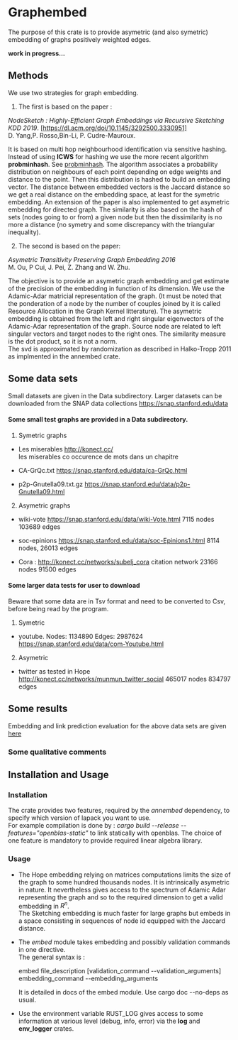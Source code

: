 # Graphembed

The purpose of this crate is to provide asymetric (and also symetric) embedding of graphs positively weighted edges.

**work in progress...**
## Methods

We use two strategies for graph embedding.
1. The first is based on the paper : 

*NodeSketch : Highly-Efficient Graph Embeddings via Recursive Sketching KDD 2019*.  [https://dl.acm.org/doi/10.1145/3292500.3330951]  
    D. Yang,P. Rosso,Bin-Li, P. Cudre-Mauroux. 

It is based on multi hop neighbourhood identification via sensitive hashing.  
Instead of using **ICWS** for hashing we use the more recent algorithm **probminhash**. See [probminhash](https://arxiv.org/abs/1911.00675).
The algorithm associates a probability distribution on neighbours of each point depending on edge weights and distance to the point.
Then this distribution is hashed to build an embedding vector. The distance between embedded vectors is the Jaccard distance so we get
a real distance on the embedding space, at least for the symetric embedding.
An extension of the paper is also implemented to get asymetric embedding for directed graph. The similarity is also based on the hash of sets (nodes going to or from) a given node but then the dissimilarity is no more a distance (no symetry and some discrepancy with the triangular inequality).

2. The second is based on the paper:
   
*Asymetric Transitivity Preserving Graph Embedding 2016*  
    M. Ou, P Cui, J. Pei, Z. Zhang and W. Zhu.

The objective is to provide an asymetric graph embedding and get estimate of the precision of the embedding in function of its dimension.
We use the Adamic-Adar matricial representation of the graph. (It must be noted that the ponderation of a node by the number of couples joined by it is called Resource Allocation in the Graph Kernel litterature).
The asymetric embedding is obtained from the left and right singular eigenvectors of the Adamic-Adar representation of the graph.
Source node are related to left singular vectors and target nodes to the right ones. The similarity measure is the dot product, so it is not a norm.  
The svd is approximated by randomization as described in Halko-Tropp 2011 as implmented in the annembed crate.




## Some data sets



Small datasets are given in the Data subdirectory. Larger datasets can 
be downloaded from the SNAP data collections <https://snap.stanford.edu/data>



#### Some small test graphs are provided in a Data subdirectory.


1. Symetric graphs 

* Les miserables  <http://konect.cc/>   
    les miserables  co occurence de mots dans un chapitre

* CA-GrQc.txt       <https://snap.stanford.edu/data/ca-GrQc.html>
*   p2p-Gnutella09.txt.gz   <https://snap.stanford.edu/data/p2p-Gnutella09.html>

2. Asymetric graphs
   
*   wiki-vote               <https://snap.stanford.edu/data/wiki-Vote.html>
        7115 nodes 103689 edges
    
*   soc-epinions            <https://snap.stanford.edu/data/soc-Epinions1.html>
        8114 nodes, 26013 edges
   
* Cora : <http://konect.cc/networks/subelj_cora>
        citation network 23166 nodes 91500 edges

#### Some larger data tests for user to download

Beware that some data are in Tsv format and need to be converted to Csv, before being read by the program.  

1. Symetric 

* youtube.  Nodes: 1134890 Edges: 2987624 <https://snap.stanford.edu/data/com-Youtube.html>

2. Asymetric
   
* twitter as tested in Hope  <http://konect.cc/networks/munmun_twitter_social>
        465017 nodes 834797 edges


## Some results

Embedding and link prediction evaluation for the above data sets are given [here](./resultats.md)

### Some qualitative comments

## Installation and Usage

### Installation

The crate provides two features, required by the *annembed* dependency, to specify which version of lapack you want to use.  
For example compilation is done by :
*cargo build --release --features="openblas-static"* to link statically with openblas.
The choice of one feature is mandatory to provide required linear algebra library.
### Usage

* The Hope embedding relying on matrices computations limits the size of the graph to some hundred thousands nodes.
It is intrinsically asymetric in nature. It nevertheless gives access to the spectrum of Adamic Adar representing the graph and
so to the required dimension to get a valid embedding in $R^{n}$.  
The Sketching embedding is much faster for large graphs but embeds in a space consisting in sequences of node id equipped with the Jaccard distance.

* The *embed* module takes embedding and possibly validation commands in one directive.  
The general syntax is :

    embed file_description [validation_command --validation_arguments] embedding_command --embedding_arguments

    It is detailed in docs of the embed module. Use cargo doc --no-deps as usual.

* Use the environment variable RUST_LOG gives access to some information at various level (debug, info, error)  via the **log** and **env_logger** crates.